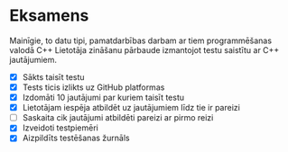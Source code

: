 # Eksamens
Mainīgie, to datu tipi, pamatdarbības darbam ar tiem programmēšanas valodā C++
Lietotāja zināšanu pārbaude izmantojot testu saistītu ar C++ jautājumiem.

- [x] Sākts taisīt testu
- [x] Tests ticis izlikts uz GitHub platformas
- [x] Izdomāti 10 jautājumi par kuriem taisīt testu
- [x] Lietotājam iespēja atbildēt uz jautājumiem līdz tie ir pareizi
- [ ] Saskaita cik jautājumi atbildēti pareizi ar pirmo reizi
- [x] Izveidoti testpiemēri
- [x] Aizpildīts testēšanas žurnāls
